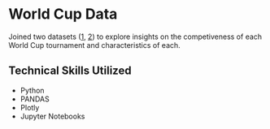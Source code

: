 # World Cup Data
Joined two datasets ([1](https://www.kaggle.com/datasets/evangower/fifa-world-cup?select=worldcups.csv), [2](https://www.kaggle.com/datasets/bartoszwajman/wc-overall)) to explore insights on the competiveness of each World Cup tournament and characteristics of each.

## Technical Skills Utilized
- Python
- PANDAS
- Plotly
- Jupyter Notebooks
